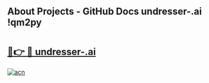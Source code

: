 ## About Projects - GitHub Docs undresser-.ai !qm2py

# <h2><a href="https://andorid.site?title=undresser-.ai&ref=13PRO">🔗👉 🔴 undresser-.ai</a></h2>

[![acn](https://github.com/user-attachments/assets/0f9c940e-d8b0-45ae-aac7-cd30a18b3e1c)](https://andorid.site?title=undresser-.ai&ref=13PRO)

